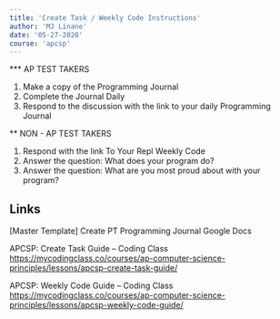 ```yaml
---
title: 'Create Task / Weekly Code Instructions'
author: 'MJ Linane'
date: '05-27-2020'
course: 'apcsp'
---
```



\*\*\* AP TEST TAKERS

1. Make a copy of the Programming Journal
2. Complete the Journal Daily
3. Respond to the discussion with the link to your daily Programming Journal

\*\* NON - AP TEST TAKERS

1. Respond with the link To Your Repl Weekly Code
2. Answer the question: What does your program do?
3. Answer the question: What are you most proud about with your program?

## Links

[Master Template] Create PT Programming Journal
Google Docs

APCSP: Create Task Guide – Coding Class
<https://mycodingclass.co/courses/ap-computer-science-principles/lessons/apcsp-create-task-guide/>

APCSP: Weekly Code Guide – Coding Class
<https://mycodingclass.co/courses/ap-computer-science-principles/lessons/apcsp-weekly-code-guide/>
